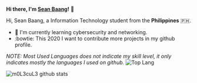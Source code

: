 
__Hi there, I'm [Sean Baang](https://www.twitter.com/SeanBaang)!__ :wave:

Hi, Sean Baang, a Information Technology student from the **Philippines** :philippines:.

+ :dart: I'm currently learning cybersecurity and networking.
+ :bowtie: This 2020 I want to contribute more projects in my github profile.


*NOTE: Most Used Languages does not indicate my skill level, it only indicates mostly the languages I used on github.*
![Top Lang](https://github-readme-stats.vercel.app/api/top-langs/?username=m0L3cuL3&theme=tokyonight)

![m0L3cuL3 github stats](https://github-readme-stats.vercel.app/api?username=m0L3cuL3&show_icons=true&theme=tokyonight)
